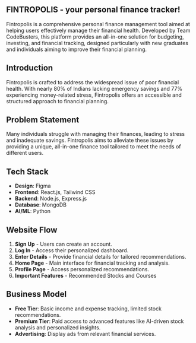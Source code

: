 ## FINTROPOLIS - your personal finance tracker!
Fintropolis is a comprehensive personal finance management tool aimed at helping users effectively manage their financial health. Developed by Team CodeBusters, this platform provides an all-in-one solution for budgeting, investing, and financial tracking, designed particularly with new graduates and individuals aiming to improve their financial planning.

## Introduction
Fintropolis is crafted to address the widespread issue of poor financial health. With nearly 80% of Indians lacking emergency savings and 77% experiencing money-related stress, Fintropolis offers an accessible and structured approach to financial planning.

## Problem Statement
Many individuals struggle with managing their finances, leading to stress and inadequate savings. Fintropolis aims to alleviate these issues by providing a unique, all-in-one finance tool tailored to meet the needs of different users.

## Tech Stack
- **Design**: Figma
- **Frontend**: React.js, Tailwind CSS
- **Backend**: Node.js, Express.js
- **Database**: MongoDB
- **AI/ML**: Python

## Website Flow
1. **Sign Up** - Users can create an account.
2. **Log In** - Access their personalized dashboard.
3. **Enter Details** - Provide financial details for tailored recommendations.
4. **Home Page** - Main interface for financial tracking and analysis.
5. **Profile Page** - Access personalized recommendations.
6. **Important Features** - Recommended Stocks and Courses

## Business Model
- **Free Tier**: Basic income and expense tracking, limited stock recommendations.
- **Premium Tier**: Paid access to advanced features like AI-driven stock analysis and personalized insights.
- **Advertising**: Display ads from relevant financial services.
